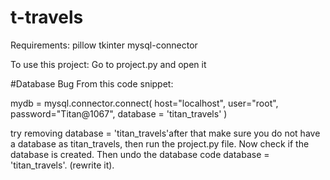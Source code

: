 # t-travels

Requirements:
pillow
tkinter
mysql-connector

To use this project:
   Go to project.py and open it
   
#Database Bug
From this code snippet:

mydb = mysql.connector.connect(
  host="localhost",
  user="root",
  password="Titan@1067",
  database = 'titan_travels'
)

try removing 
  database = 'titan_travels'after that make sure you do not have a database as titan_travels, then run the project.py file. Now check if the database is created. Then undo the database code database = 'titan_travels'.
  (rewrite it).
